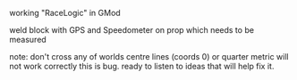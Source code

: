 working "RaceLogic" in GMod

weld block with GPS and Speedometer on prop which needs to be measured

note: don't cross any of worlds centre lines (coords 0) or quarter metric will not work correctly
this is bug.
ready to listen to ideas that will help fix it.
